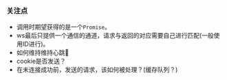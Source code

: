### 关注点
* 调用时期望获得的是一个`Promise`。
* ws最后只提供一个通信的通道，请求与返回的对应需要自己进行匹配(一般使用ID进行)。
* 如何维持维持心跳💓
* cookie是否发送？
* 在未连接成功前，发送的请求，该如何被处理？(缓存队列？)
